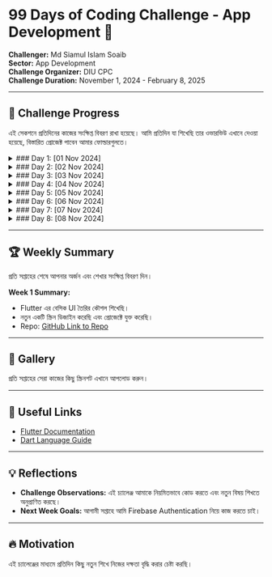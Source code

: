 # 99 Days of Coding Challenge - App Development 🚀  
**Challenger:** Md Siamul Islam Soaib  
**Sector:** App Development  
**Challenge Organizer:** DIU CPC  
**Challenge Duration:** November 1, 2024 - February 8, 2025  

---

## 📅 Challenge Progress  
এই সেকশনে প্রতিদিনের কাজের সংক্ষিপ্ত বিবরণ রাখা হয়েছে। আমি প্রতিদিন যা শিখেছি তার ওভারভিউ এখানে দেওয়া হয়েছে, বিস্তারিত প্রোজেক্ট পাবেন আমার ফোল্ডারগুলতে।  

<details>
<summary>### Day 1: [01 Nov 2024]</summary>

**Today's Learning:**  
- আজকের দিনের ফোকাস ছিল অ্যাপ ডেভেলপমেন্ট এর বেসিক টপিক নিয়ে কাজ করা এবং ইনপুট ফিল্ড নিয়ে কাজ করা। ড্রপডাউন কিভাবে তৈরি এবং কাজ করে তা শিখেছি।  
 
**Project/Code Update:**  
```dart
DropdownButton<String>(
  value: conversionType,
  items: <String>[
    "Celsius to Fahrenheit",
    "Fahrenheit to Celsius"
  ].map((String value) {
    return DropdownMenuItem<String>(
      value: value,
      child: Text(value),
    );
  }).toList(),
  onChanged: (String? newValue) {
    setState(() {
      conversionType = newValue!;
    });
  },
)
```
- ইনপুট ফিল্ডে ইনপুট টাইপ নির্বাচন কিভাবে করতে হয় এবং ড্রপডাউন কিভাবে কাজ করে তা শিখেছি।

**Screenshot:**  
![Day 1 Work](assets/1.jpg) ![Day 1 Work](assets/2.jpg) ![Day 1 Work](assets/3.jpg)

</details>

<details>
<summary>### Day 2: [02 Nov 2024]</summary>

**Today's Learning:**  
- আজকের দিনের ফোকাস ছিল UI ডিজাইন এবং Flutter দিয়ে নতুন একটি স্ক্রিন তৈরি করা। গতকাল করা বিএমআই অ্যাপকে আরও উন্নত করা হয়েছে।

**Project/Code Update:**  
- প্রোজেক্টের জন্য একটি হোম পেজ ডিজাইন করেছি, যেখানে আইকন, স্লাইডার এবং টেক্সট যুক্ত করেছি।

**Screenshot:**  
![Day 2 Work](assets/4.jpg)  
**Update:** The home page is now fully set up with icons and text, and the BMI app updates are complete!  
![Day 2 Work](assets/5.jpg)

</details>

<details>
<summary>### Day 3: [03 Nov 2024]</summary>

**Today's Learning:**  
- আজকের দিনের ফোকাস ছিল আমার আগের আবহাওয়া অ্যাপটিকে আরও মডিফাই করা। লোকেশন বাটনে ক্লিক করলে কারেন্ট লোকেশন অনুযায়ী আবহাওয়া দেখাবে।

**Project/Code Update:**  
- REST API নিয়ে কাজ করেছি, লোকেশন থেকে শহরের নাম বের করেছি।

**Screenshot:**  
![Day 3 Work](assets/6.jpg)

</details>

<details>
<summary>### Day 4: [04 Nov 2024]</summary>

**Today's Learning:**  
- আজকের দিনের ফোকাস ছিল একটি টু-ডু অ্যাপের ইন্টারফেস তৈরি করা এবং এটিকে কার্যকর করা। *শিখতে হবে কিভাবে ডিভাইসে ডেটা সেভ রাখা যায়।*

**Project/Code Update:**  
- ডার্টের লিস্ট নিয়ে কাজ করেছি, লিস্ট থেকে ডেটা অ্যাক্সেস এবং পরিবর্তন করার কৌশল শিখেছি।  

**Screenshot:**  
![Day 4 Work](assets/7.jpg) ![Day 4 Work](assets/8.jpg)

</details>

<details>
<summary>### Day 5: [05 Nov 2024]</summary>

**Today's Learning:**  
- আজকের দিনের ফোকাস ছিল টু-ডু অ্যাপের UI উন্নত করা। *শিখতে হবে কিভাবে ডিভাইসে ডেটা সেভ রাখা যায়।*

**Project/Code Update:**  
- SingleChildScrollView নিয়ে কাজ করেছি এবং Row overflow সমস্যার সমাধান করেছি।

</details>

<details>
<summary>### Day 6: [06 Nov 2024]</summary>

**Today's Learning:**  
- আজকের দিনের ফোকাস ছিল ডিভাইসে ডেটা সেভ করার প্রক্রিয়া শিখা।  

**Project/Code Update:**  
- Shared Preferences নিয়ে কাজ করেছি।  

**Screenshot:**  
![Day 6 Work](assets/9.jpg)

</details>

<details>
<summary>### Day 7: [07 Nov 2024]</summary>

**Today's Learning:**  
- আজকের দিনের ফোকাস ছিল ডিভাইসে ডেটা সেভ করার প্রক্রিয়া এবং ইউজার এক্সপেরিয়েন্স বৃদ্ধির জন্য সেটি ব্যবহার করা।  

**Project/Code Update:**  
- Shared Preferences নিয়ে আরও উন্নত কাজ করেছি, যা কিছুটা অথেনটিকেশন এর মতন কাজ করে।  

**Screenshot:**  
![Day 7 Work](assets/10.jpg)

</details>

<details>
<summary>### Day 8: [08 Nov 2024]</summary>

**Today's Learning:**  
- আজকের দিনের ফোকাস ছিল Shared Preferences এর বিভিন্ন ফিচার এক্সপ্লোর করা।  

**Project/Code Update:**  
- Shared Preferences দিয়ে অ্যাড করা, ডিলেট করা, ইত্যাদি কাজ করেছি।  

**Screenshot:**  
![Day 8 Work](assets/11.jpg)

</details>

---

## 🏆 Weekly Summary  
প্রতি সপ্তাহের শেষে আপনার অর্জন এবং শেখার সংক্ষিপ্ত বিবরণ দিন।  

**Week 1 Summary:**  
- Flutter এর বেসিক UI তৈরির কৌশল শিখেছি।
- নতুন একটি স্ক্রিন ডিজাইন করেছি এবং প্রোজেক্টে যুক্ত করেছি।
- Repo: [GitHub Link to Repo](https://github.com/mdsiamulislam/YourRepoName-99DaysWithCPC)  

---

## 📸 Gallery  
প্রতি সপ্তাহের সেরা কাজের কিছু স্ক্রিনশট এখানে আপলোড করুন।

---

## 🔗 Useful Links  
- [Flutter Documentation](https://flutter.dev/docs)  
- [Dart Language Guide](https://dart.dev/guides)  

---

## 💡 Reflections  
- **Challenge Observations:** এই চ্যালেঞ্জ আমাকে নিয়মিতভাবে কোড করতে এবং নতুন বিষয় শিখতে অনুপ্রাণিত করছে।
- **Next Week Goals:** আগামী সপ্তাহে আমি Firebase Authentication নিয়ে কাজ করতে চাই।  

---

## 🔥 Motivation  
এই চ্যালেঞ্জের মাধ্যমে প্রতিদিন কিছু নতুন শিখে নিজের দক্ষতা বৃদ্ধি করার চেষ্টা করছি।